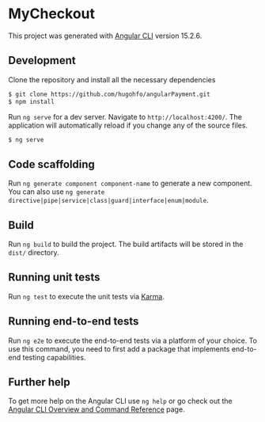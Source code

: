 # MyCheckout

This project was generated with [Angular CLI](https://github.com/angular/angular-cli) version 15.2.6.

## Development

Clone the repository and install all the necessary dependencies

```sh
$ git clone https://github.com/hugohfo/angularPayment.git
$ npm install
```

Run `ng serve` for a dev server. Navigate to `http://localhost:4200/`. The application will automatically reload if you change any of the source files.

```sh
$ ng serve
```

## Code scaffolding

Run `ng generate component component-name` to generate a new component. You can also use `ng generate directive|pipe|service|class|guard|interface|enum|module`.

## Build

Run `ng build` to build the project. The build artifacts will be stored in the `dist/` directory.

## Running unit tests

Run `ng test` to execute the unit tests via [Karma](https://karma-runner.github.io).

## Running end-to-end tests

Run `ng e2e` to execute the end-to-end tests via a platform of your choice. To use this command, you need to first add a package that implements end-to-end testing capabilities.

## Further help

To get more help on the Angular CLI use `ng help` or go check out the [Angular CLI Overview and Command Reference](https://angular.io/cli) page.
